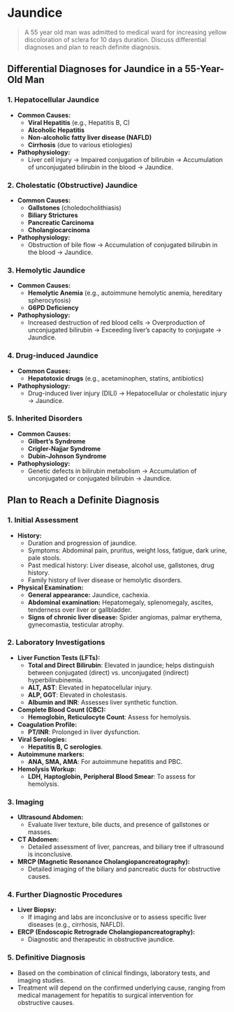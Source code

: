 # Jaundice

> A 55 year old man was admitted to medical ward for increasing yellow discoloration of sclera for 10 days duration. Discuss differential diagnoses and plan to reach definite diagnosis.

## Differential Diagnoses for Jaundice in a 55-Year-Old Man

### 1. **Hepatocellular Jaundice**

- **Common Causes:**
  - **Viral Hepatitis** (e.g., Hepatitis B, C)
  - **Alcoholic Hepatitis**
  - **Non-alcoholic fatty liver disease (NAFLD)**
  - **Cirrhosis** (due to various etiologies)
- **Pathophysiology:**
  - Liver cell injury → Impaired conjugation of bilirubin → Accumulation of unconjugated bilirubin in the blood → Jaundice.

### 2. **Cholestatic (Obstructive) Jaundice**

- **Common Causes:**
  - **Gallstones** (choledocholithiasis)
  - **Biliary Strictures**
  - **Pancreatic Carcinoma**
  - **Cholangiocarcinoma**
- **Pathophysiology:**
  - Obstruction of bile flow → Accumulation of conjugated bilirubin in the blood → Jaundice.

### 3. **Hemolytic Jaundice**

- **Common Causes:**
  - **Hemolytic Anemia** (e.g., autoimmune hemolytic anemia, hereditary spherocytosis)
  - **G6PD Deficiency**
- **Pathophysiology:**
  - Increased destruction of red blood cells → Overproduction of unconjugated bilirubin → Exceeding liver’s capacity to conjugate → Jaundice.

### 4. **Drug-induced Jaundice**

- **Common Causes:**
  - **Hepatotoxic drugs** (e.g., acetaminophen, statins, antibiotics)
- **Pathophysiology:**
  - Drug-induced liver injury (DILI) → Hepatocellular or cholestatic injury → Jaundice.

### 5. **Inherited Disorders**

- **Common Causes:**
  - **Gilbert’s Syndrome**
  - **Crigler-Najjar Syndrome**
  - **Dubin-Johnson Syndrome**
- **Pathophysiology:**
  - Genetic defects in bilirubin metabolism → Accumulation of unconjugated or conjugated bilirubin → Jaundice.

## Plan to Reach a Definite Diagnosis

### 1. **Initial Assessment**

- **History:**
  - Duration and progression of jaundice.
  - Symptoms: Abdominal pain, pruritus, weight loss, fatigue, dark urine, pale stools.
  - Past medical history: Liver disease, alcohol use, gallstones, drug history.
  - Family history of liver disease or hemolytic disorders.
- **Physical Examination:**
  - **General appearance:** Jaundice, cachexia.
  - **Abdominal examination:** Hepatomegaly, splenomegaly, ascites, tenderness over liver or gallbladder.
  - **Signs of chronic liver disease:** Spider angiomas, palmar erythema, gynecomastia, testicular atrophy.

### 2. **Laboratory Investigations**

- **Liver Function Tests (LFTs):**
  - **Total and Direct Bilirubin**: Elevated in jaundice; helps distinguish between conjugated (direct) vs. unconjugated (indirect) hyperbilirubinemia.
  - **ALT, AST**: Elevated in hepatocellular injury.
  - **ALP, GGT**: Elevated in cholestasis.
  - **Albumin and INR**: Assesses liver synthetic function.
- **Complete Blood Count (CBC):**
  - **Hemoglobin, Reticulocyte Count**: Assess for hemolysis.
- **Coagulation Profile:**
  - **PT/INR**: Prolonged in liver dysfunction.
- **Viral Serologies:**
  - **Hepatitis B, C serologies**.
- **Autoimmune markers:**
  - **ANA, SMA, AMA**: For autoimmune hepatitis and PBC.
- **Hemolysis Workup:**
  - **LDH, Haptoglobin, Peripheral Blood Smear**: To assess for hemolysis.

### 3. **Imaging**

- **Ultrasound Abdomen:**
  - Evaluate liver texture, bile ducts, and presence of gallstones or masses.
- **CT Abdomen:**
  - Detailed assessment of liver, pancreas, and biliary tree if ultrasound is inconclusive.
- **MRCP (Magnetic Resonance Cholangiopancreatography):**
  - Detailed imaging of the biliary and pancreatic ducts for obstructive causes.

### 4. **Further Diagnostic Procedures**

- **Liver Biopsy:**
  - If imaging and labs are inconclusive or to assess specific liver diseases (e.g., cirrhosis, NAFLD).
- **ERCP (Endoscopic Retrograde Cholangiopancreatography):**
  - Diagnostic and therapeutic in obstructive jaundice.

### 5. **Definitive Diagnosis**

- Based on the combination of clinical findings, laboratory tests, and imaging studies.
- Treatment will depend on the confirmed underlying cause, ranging from medical management for hepatitis to surgical intervention for obstructive causes.
